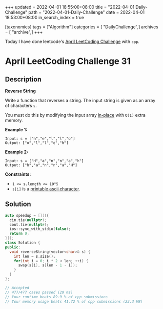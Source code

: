 +++
updated = 2022-04-01 18:55:00+08:00
title = "2022-04-01 Daily-Challenge"
path = "2022-04-01-Daily-Challenge"
date = 2022-04-01 18:53:00+08:00
in_search_index = true

[taxonomies]
tags = ["Algorithm"]
categories = [ "DailyChallenge",]
archives = [ "archive",]
+++

Today I have done leetcode's [April LeetCoding Challenge](https://leetcode.com/problems/reverse-string/) with `cpp`.

<!-- more -->

# April LeetCoding Challenge 31

## Description

**Reverse String**

Write a function that reverses a string. The input string is given as an array of characters `s`.

You must do this by modifying the input array [in-place](https://en.wikipedia.org/wiki/In-place_algorithm) with `O(1)` extra memory.

 

**Example 1:**

```
Input: s = ["h","e","l","l","o"]
Output: ["o","l","l","e","h"]
```

**Example 2:**

```
Input: s = ["H","a","n","n","a","h"]
Output: ["h","a","n","n","a","H"]
```

 

**Constraints:**

- `1 <= s.length <= 10^5`
- `s[i]` is a [printable ascii character](https://en.wikipedia.org/wiki/ASCII#Printable_characters).

## Solution

``` cpp
auto speedup = [](){
  cin.tie(nullptr);
  cout.tie(nullptr);
  ios::sync_with_stdio(false);
  return 0;
}();
class Solution {
public:
  void reverseString(vector<char>& s) {
    int len = s.size();
    for(int i = 0; i * 2 < len; ++i) {
      swap(s[i], s[len - 1 - i]);
    }
  }
};

// Accepted
// 477/477 cases passed (20 ms)
// Your runtime beats 89.9 % of cpp submissions
// Your memory usage beats 41.72 % of cpp submissions (23.3 MB)
```
